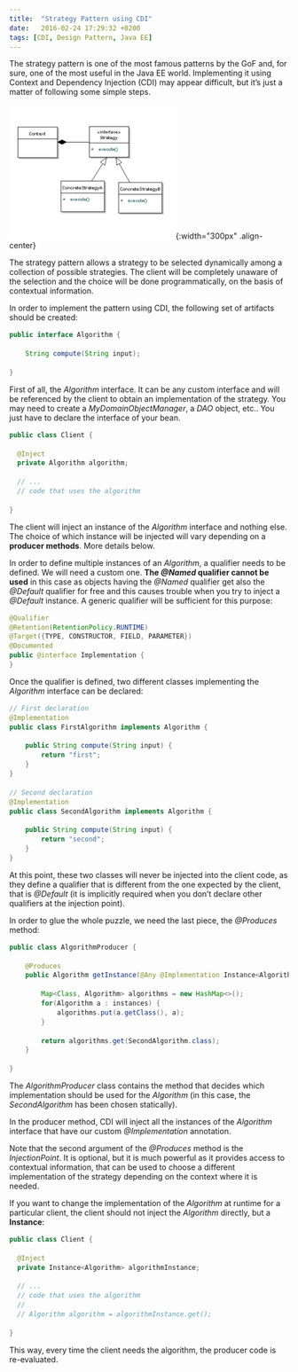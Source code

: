 ```yaml
---
title:  "Strategy Pattern using CDI"
date:   2016-02-24 17:29:32 +0200
tags: [CDI, Design Pattern, Java EE]
---
```

The strategy pattern is one of the most famous patterns by the GoF and, for sure, one of the most useful in the Java EE world. Implementing it using Context and Dependency Injection (CDI) may appear difficult, but it’s just a matter of following some simple steps.

![Strategy Pattern](/images/strategy-pattern.png){:width="300px" .align-center}

The strategy pattern allows a strategy to be selected dynamically among a collection of possible strategies. The client will be completely unaware of the selection and the choice will be done programmatically, on the basis of contextual information.

In order to implement the pattern using CDI, the following set of artifacts should be created:

```java
public interface Algorithm {
 
    String compute(String input);
 
}
```

First of all, the *Algorithm* interface. 
It can be any custom interface and will be referenced by the client to obtain an implementation of the strategy. 
You may need to create a *MyDomainObjectManager*, a *DAO* object, etc.. 
You just have to declare the interface of your bean.

```java
public class Client {
 
  @Inject
  private Algorithm algorithm;
 
  // ...
  // code that uses the algorithm
 
}
```

The client will inject an instance of the *Algorithm* interface and nothing else. 
The choice of which instance will be injected will vary depending on a **producer methods**. More details below.

In order to define multiple instances of an *Algorithm*, a qualifier needs to be defined. 
We will need a custom one. **The *@Named* qualifier cannot be used** in this case as objects having the *@Named* 
qualifier get also the *@Default* qualifier for free and this causes trouble when you try to inject a *@Default* instance. 
A generic qualifier will be sufficient for this purpose:

```java
@Qualifier
@Retention(RetentionPolicy.RUNTIME)
@Target({TYPE, CONSTRUCTOR, FIELD, PARAMETER})
@Documented
public @interface Implementation {
}
```

Once the qualifier is defined, two different classes implementing the *Algorithm* interface can be declared:

```java
// First declaration
@Implementation
public class FirstAlgorithm implements Algorithm {
 
    public String compute(String input) {
        return "first";
    }
}
 
// Second declaration
@Implementation
public class SecondAlgorithm implements Algorithm {
 
    public String compute(String input) {
        return "second";
    }
}
```

At this point, these two classes will never be injected into the client code, as they define a qualifier 
that is different from the one expected by the client, that is *@Default* (it is implicitly required when 
you don’t declare other qualifiers at the injection point).

In order to glue the whole puzzle, we need the last piece, the *@Produces* method:

```java
public class AlgorithmProducer {
 
    @Produces
    public Algorithm getInstance(@Any @Implementation Instance<Algorithm> instances, InjectionPoint injectionPoint) {
 
        Map<Class, Algorithm> algorithms = new HashMap<>();
        for(Algorithm a : instances) {
            algorithms.put(a.getClass(), a);
        }
 
        return algorithms.get(SecondAlgorithm.class);
    }
 
}
```

The *AlgorithmProducer* class contains the method that decides which implementation should be used for the 
*Algorithm* (in this case, the *SecondAlgorithm* has been chosen statically).

In the producer method, CDI will inject all the instances of the *Algorithm* interface that have our custom 
*@Implementation* annotation.

Note that the second argument of the *@Produces* method is the *InjectionPoint*. 
It is optional, but it is much powerful as it provides access to contextual information, 
that can be used to choose a different implementation of the strategy depending on the context where it is needed.

If you want to change the implementation of the *Algorithm* at runtime for a particular client, 
the client should not inject the *Algorithm* directly, but a **Instance**:

```java
public class Client {
 
  @Inject
  private Instance<Algorithm> algorithmInstance;
 
  // ...
  // code that uses the algorithm
  //
  // Algorithm algorithm = algorithmInstance.get();
 
}
```

This way, every time the client needs the algorithm, the producer code is re-evaluated.